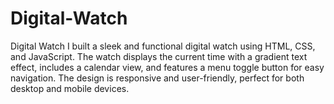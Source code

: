 # Digital-Watch
Digital Watch I built a sleek and functional digital watch using HTML, CSS, and JavaScript. The watch displays the current time with a gradient text effect, includes a calendar view, and features a menu toggle button for easy navigation. The design is responsive and user-friendly, perfect for both desktop and mobile devices.
